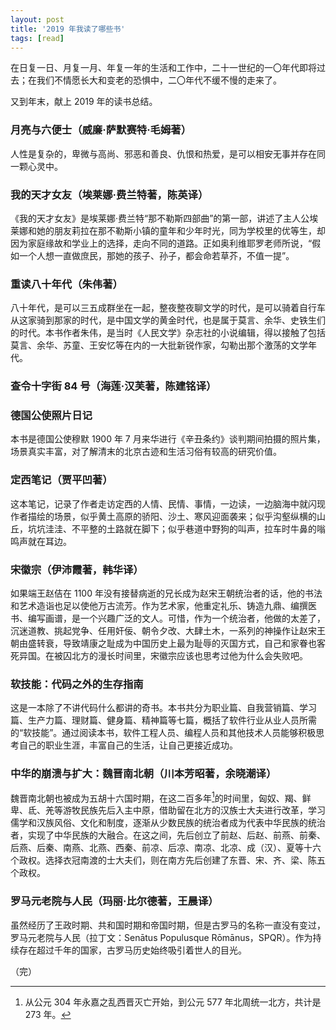 ```yaml
---
layout: post
title: '2019 年我读了哪些书'
tags: [read]
---
```


在日复一日、月复一月、年复一年的生活和工作中，二十一世纪的一〇年代即将过去；在我们不情愿长大和变老的恐惧中，二〇年代不缓不慢的走来了。

又到年末，献上 2019 年的读书总结。

### 月亮与六便士（威廉·萨默赛特·毛姆著）

人性是复杂的，卑微与高尚、邪恶和善良、仇恨和热爱，是可以相安无事并存在同一颗心灵中。

### 我的天才女友（埃莱娜·费兰特著，陈英译）

《我的天才女友》是埃莱娜·费兰特“那不勒斯四部曲”的第一部，讲述了主人公埃莱娜和她的朋友莉拉在那不勒斯小镇的童年和少年时光，同为学校里的优等生，却因为家庭缘故和学业上的选择，走向不同的道路。正如奥利维耶罗老师所说，“假如一个人想一直做庶民，那她的孩子、孙子，都会命若草芥，不值一提”。

### 重读八十年代（朱伟著）

八十年代，是可以三五成群坐在一起，整夜整夜聊文学的时代，是可以骑着自行车从这家骑到那家的时代，是中国文学的黄金时代，也是属于莫言、余华、史铁生们的时代。本书作者朱伟，是当时《人民文学》杂志社的小说编辑，得以接触了包括莫言、余华、苏童、王安忆等在内的一大批新锐作家，勾勒出那个激荡的文学年代。

### 查令十字街 84 号（海莲·汉芙著，陈建铭译）

### 德国公使照片日记

本书是德国公使穆默 1900 年 7 月来华进行《辛丑条约》谈判期间拍摄的照片集，场景真实丰富，对了解清末的北京古迹和生活习俗有较高的研究价值。

### 定西笔记（贾平凹著）

这本笔记，记录了作者走访定西的人情、民情、事情，一边读，一边脑海中就闪现作者描绘的场景，似乎黄土高原的骄阳、沙土、寒风迎面袭来；似乎沟壑纵横的山丘，坑坑洼洼、不平整的土路就在脚下；似乎巷道中野狗的叫声，拉车时牛鼻的嗡鸣声就在耳边。

### 宋徽宗（伊沛霞著，韩华译）

如果端王赵佶在 1100 年没有接替病逝的兄长成为赵宋王朝统治者的话，他的书法和艺术造诣也足以使他万古流芳。作为艺术家，他重定礼乐、铸造九鼎、编撰医书、编写画谱，是一个兴趣广泛的文人。可惜，作为一个统治者，他做的太差了，沉迷道教、挑起党争、任用奸佞、朝令夕改、大肆土木，一系列的神操作让赵宋王朝由盛转衰，导致靖康之耻成为中国历史上最为耻辱的灭国方式，自己和家眷也客死异国。在被囚北方的漫长时间里，宋徽宗应该也思考过他为什么会失败吧。

### 软技能：代码之外的生存指南

这是一本除了不讲代码什么都讲的奇书。本书共分为职业篇、自我营销篇、学习篇、生产力篇、理财篇、健身篇、精神篇等七篇，概括了软件行业从业人员所需的“软技能”。通过阅读本书，软件工程人员、编程人员和其他技术人员能够积极思考自己的职业生涯，丰富自己的生活，让自己更接近成功。

### 中华的崩溃与扩大：魏晋南北朝（川本芳昭著，余晓潮译）

魏晋南北朝也被成为五胡十六国时期，在这二百多年[^1]的时间里，匈奴、羯、鲜卑、氐、羌等游牧民族先后入主中原，借助留在北方的汉族士大夫进行改革，学习儒学和汉族风俗、文化和制度，逐渐从少数民族的统治者成为代表中华民族的统治者，实现了中华民族的大融合。在这之间，先后创立了前赵、后赵、前燕、前秦、后燕、后秦、南燕、北燕、西秦、前凉、后凉、南凉、北凉、成（汉）、夏等十六个政权。选择衣冠南渡的士大夫们，则在南方先后创建了东晋、宋、齐、梁、陈五个政权。

### 罗马元老院与人民（玛丽·比尔德著，王晨译）

虽然经历了王政时期、共和国时期和帝国时期，但是古罗马的名称一直没有变过，罗马元老院与人民（拉丁文：Senātus Populusque Rōmānus，SPQR）。作为持续存在超过千年的国家，古罗马历史始终吸引着世人的目光。

（完）

[^1]: 从公元 304 年永嘉之乱西晋灭亡开始，到公元 577 年北周统一北方，共计是 273 年。
